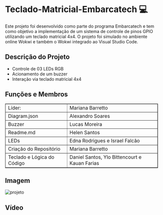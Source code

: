 ﻿<h1>Teclado-Matricial-Embarcatech 💻</h1> 

Este projeto foi desenvolvido como parte do programa Embarcatech e tem como objetivo a implementação de um sistema de controle de pinos GPIO utilizando um teclado matricial 4x4. O projeto foi simulado no ambiente online Wokwi e também o Wokwi integrado ao Visual Studio Code.

<h2>Descrição do Projeto</h2>

<ul>
  <li>Controle de 03 LEDs RGB</li>
  <li>Acionamento de um buzzer</li>
  <li>Interação via teclado matricial 4x4</li>
</ul> 


<h2>Funções e Membros</h2>
<table border="1">
    <tr>
        <td>Líder: </td>
        <td>Mariana Barretto</td>
    </tr>
    <tr>
        <td> Diagram.json</td>
        <td>Alexandro Soares</td>
    </tr>
        <tr>
        <td>Buzzer</td>
        <td>Lucas Moreira</td>
    </tr>
    <tr>
        <td>Readme.md</td>
        <td>Helen Santos</td>
    </tr>
        <tr>
        <td>LEDs </td>
        <td>Edna Rodrigues e Israel Falcão</td>
    </tr>
       <tr>
        <td>Criação do Repositório</td>
        <td>Mariana Barretto</td>
    </tr>
    <tr>
        <td>Teclado e Lógica do Código</td>
        <td>Daniel Santos, Ylo Bittencourt e Kauan Farias</td>
    </tr>
   </table>

   <h2>Imagem</h2>
   
  ![projeto](https://github.com/user-attachments/assets/be11d601-343a-49a1-b04c-38634f7452c8)

  <h2>Vídeo</h2>

